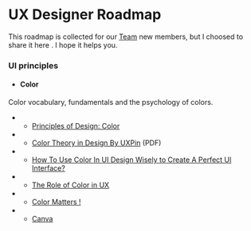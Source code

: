 # UX Designer Roadmap
This roadmap is collected for our [Team](http://codiacteam.com "Team") new members, but I choosed to share it here . I hope it helps you.

### UI principles
- #### Color
Color vocabulary, fundamentals and the psychology of colors.
- - [Principles of Design: Color](https://www.sitepoint.com/principles-of-design-colour/ "sitepoint.com")
- - [Color Theory in Design By UXPin](https://s3.amazonaws.com/uxpin/uxpin_color_theory_in_web_ui_design.pdf?mkt_tok=eyJpIjoiTVdSak56SmhORGM1TW1VeCIsInQiOiJqV1hTMkIxK0hhSEN5cjlOSlJkWks0UVBDWjNzbzk0RHVMK3hPQWEwdmI1YUFNZVdCN1VRaVpGeXc4cEh2clhkOXNxSzhtVnJ2c1NRZDRLZllrODFoK2ZwM1wvWGZiYVlKZHQxbkpEcVJ6MFN3TTFvZkFkOVNQUlVZN29LWEZFYTIifQ%3D%3D "Color Theory in Design By UXPin") (PDF)
- - [How To Use Color In UI Design Wisely to Create A Perfect UI Interface?](https://uxdesign.cc/how-to-use-color-in-ui-design-wisely-to-create-a-perfect-ui-interface-2af42f901f4 "How To Use Color In UI Design Wisely to Create A Perfect UI Interface?")
- - [The Role of Color in UX](https://www.toptal.com/designers/ux/color-in-ux "The Role of Color in UX") 
- - [Color Matters !](https://www.colormatters.com/ "Color Matters !")
- - [Canva](https://www.canva.com/colors/ "Canva")
